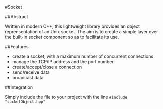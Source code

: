 #Socket

##Abstract

Written in modern C++, this lightweight library provides an object reprensentation of an Unix socket. The aim is to create a simple layer over the built-in socket component so as to facilitate its use.

##Features
 - create a socket, with a maximum number of concurrent connections
 - manage the TCP/IP address and the port number
 - create/accept/close a connection
 - send/receive data
 - broadcast data

##Integration

Simply include the file to your project with the line `#include "socketObject.hpp"`
